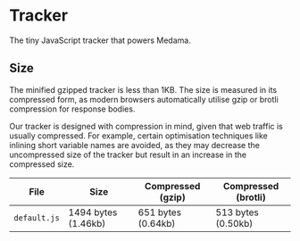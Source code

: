 # Tracker

The tiny JavaScript tracker that powers Medama.

## Size

The minified gzipped tracker is less than 1KB. The size is measured in its compressed form, as modern browsers automatically utilise gzip or brotli compression for response bodies.

Our tracker is designed with compression in mind, given that web traffic is usually compressed. For example, certain optimisation techniques like inlining short variable names are avoided, as they may decrease the uncompressed size of the tracker but result in an increase in the compressed size.

| File         | Size                | Compressed (gzip)  | Compressed (brotli) |
| ------------ | ------------------- | ------------------ | ------------------- |
| `default.js` | 1494 bytes (1.46kb) | 651 bytes (0.64kb) | 513 bytes (0.50kb)  |
